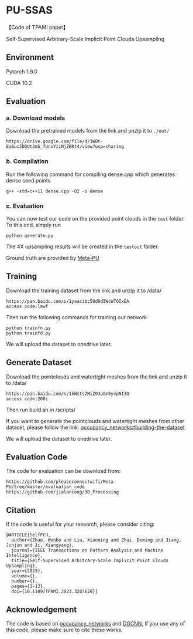 
# PU-SSAS
【Code of TPAMI paper】 

Self-Supervised Arbitrary-Scale Implicit Point Clouds Upsampling

## Environment
Pytorch 1.9.0

CUDA 10.2

## Evaluation
### a. Download models
Download the pretrained models from the link and unzip it to  `./out/`
```
https://drive.google.com/file/d/1W0t-Ea6ucJDQUt2mS_fUnvYiiMjZBRt4/view?usp=sharing
```
### b. Compilation
Run the following command for compiling dense.cpp which generates dense seed points
```
g++ -std=c++11 dense.cpp -O2 -o dense
```
### c. Evaluation
You can now test our code on the provided point clouds in the `test` folder. To this end, simply run
```
python generate.py
```
The 4X upsampling results will be created in the `testout` folder.

Ground truth are provided by [Meta-PU](https://drive.google.com/file/d/1dnSgI1UXBPucZepP8bPhfGYJEJ6kY6ig/view?usp=sharing)

## Training
Download the training dataset from the link and unzip it to /data/
```
https://pan.baidu.com/s/1yaacibc50d0dIWcW7OIxEA 
access code:lmwf 
```

Then run the following commands for training our network
```
python trainfn.py
python trainfd.py
```

We will upload the dataset to onedrive later.


## Generate Dataset

Download the pointclouds and watertight meshes from the link and unzip it to /data/

```
https://pan.baidu.com/s/1kWstsZMiZOJuGm5yvpNI3Q 
access code:208c 
```

Then run build.sh in /scripts/

If you want to generate the pointclouds and watertight meshes from other dataset, please follow the link: [occupancy_networks#building-the-dataset](https://github.com/autonomousvision/occupancy_networks#building-the-dataset)

We will upload the dataset to onedrive later.

## Evaluation Code
The code for evaluation can be download from:
```
https://github.com/pleaseconnectwifi/Meta-PU/tree/master/evaluation_code
https://github.com/jialancong/3D_Processing
```
## Citation
If the code is useful for your research, please consider citing:
  
    @ARTICLE{SelfPCU,
      author={Zhao, Wenbo and Liu, Xianming and Zhai, Deming and Jiang, Junjun and Ji, Xiangyang},
      journal={IEEE Transactions on Pattern Analysis and Machine Intelligence}, 
      title={Self-Supervised Arbitrary-Scale Implicit Point Clouds Upsampling}, 
      year={2023},
      volume={},
      number={},
      pages={1-13},
      doi={10.1109/TPAMI.2023.3287628}}



## Acknowledgement
The code is based on [occupancy_networks](https://github.com/autonomousvision/occupancy_networks/) and [DGCNN](https://github.com/WangYueFt/dgcnn), If you use any of this code, please make sure to cite these works.
